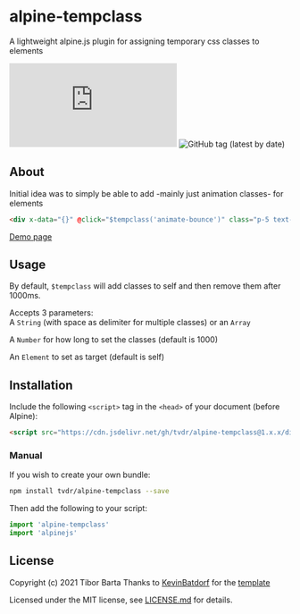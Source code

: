 
# alpine-tempclass
A lightweight alpine.js plugin for assigning temporary css classes to elements

![GitHub file size in bytes](https://img.shields.io/github/size/tvdr/alpine-tempclass/dist/index.js?label=minified&style=flat-square)
![GitHub tag (latest by date)](https://img.shields.io/github/v/tag/tvdr/alpine-tempclass?label=version&style=flat-square)

## About

Initial idea was to simply be able to add -mainly just animation classes- for elements

```html
<div x-data="{}" @click="$tempclass('animate-bounce')" class="p-5 text-black bg-blue-200 hover:bg-blue-500 hover:text-white shadow-lg rounded-md mb-2">Bounce self <small>(with the minimum config)</small></div>
```

[Demo page](https://tvdr.github.io/alpine-tempclass/)

## Usage

By default, `$tempclass` will add classes to self and then remove them after 1000ms.

Accepts 3 parameters:<br/>
A `String` (with space as delimiter for multiple classes) or an `Array`

A `Number` for how long to set the classes (default is 1000)

An `Element` to set as target (default is self)


## Installation

Include the following `<script>` tag in the `<head>` of your document (before Alpine):

```html
<script src="https://cdn.jsdelivr.net/gh/tvdr/alpine-tempclass@1.x.x/dist/index.js"></script>
```

### Manual

If you wish to create your own bundle:

```bash
npm install tvdr/alpine-tempclass --save
```

Then add the following to your script:

```javascript
import 'alpine-tempclass'
import 'alpinejs'
```

## License

Copyright (c) 2021 Tibor Barta
Thanks to [KevinBatdorf](https://github.com/KevinBatdorf) for the [template](https://github.com/KevinBatdorf/alpine-plugin-template)

Licensed under the MIT license, see [LICENSE.md](LICENSE.md) for details.
